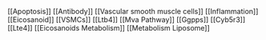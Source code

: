 [[Apoptosis]]
[[Antibody]]
[[Vascular smooth muscle cells]]
[[Inflammation]]
[[Eicosanoid]]
[[VSMCs]]
[[Ltb4]]
[[Mva Pathway]]
[[Ggpps]]
[[Cyb5r3]]
[[Lte4]]
[[Eicosanoids Metabolism]]
[[Metabolism Liposome]]
